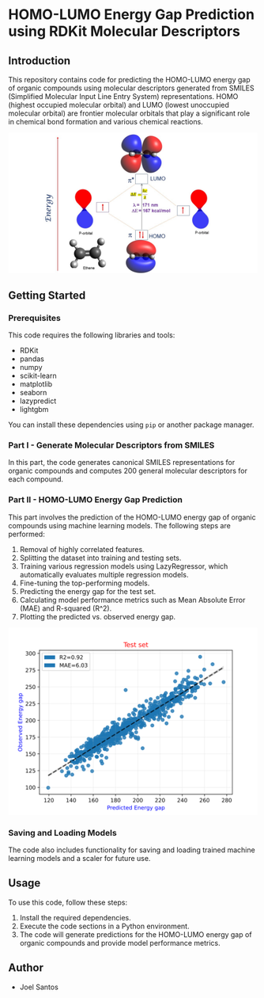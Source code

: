 # HOMO-LUMO Energy Gap Prediction using RDKit Molecular Descriptors

## Introduction

This repository contains code for predicting the HOMO-LUMO energy gap of organic compounds using molecular descriptors generated from SMILES (Simplified Molecular Input Line Entry System) representations. HOMO (highest occupied molecular orbital) and LUMO (lowest unoccupied molecular orbital) are frontier molecular orbitals that play a significant role in chemical bond formation and various chemical reactions.

![HOMO-LUMO Image](https://github.com/JoelSantos13/GapMol-Predict/blob/main/plainHOMO-LUMOEnegygap%20.jpg?raw=1)


## Getting Started

### Prerequisites

This code requires the following libraries and tools:

- RDKit
- pandas
- numpy
- scikit-learn
- matplotlib
- seaborn
- lazypredict
- lightgbm

You can install these dependencies using `pip` or another package manager.

### Part I - Generate Molecular Descriptors from SMILES

In this part, the code generates canonical SMILES representations for organic compounds and computes 200 general molecular descriptors for each compound.

### Part II - HOMO-LUMO Energy Gap Prediction

This part involves the prediction of the HOMO-LUMO energy gap of organic compounds using machine learning models. The following steps are performed:

1. Removal of highly correlated features.
2. Splitting the dataset into training and testing sets.
3. Training various regression models using LazyRegressor, which automatically evaluates multiple regression models.
4. Fine-tuning the top-performing models.
5. Predicting the energy gap for the test set.
6. Calculating model performance metrics such as Mean Absolute Error (MAE) and R-squared (R^2).
7. Plotting the predicted vs. observed energy gap.

![Results Image](https://github.com/JoelSantos13/GapMol-Predict/blob/main/plot.svg?raw=1)


### Saving and Loading Models

The code also includes functionality for saving and loading trained machine learning models and a scaler for future use.

## Usage

To use this code, follow these steps:

1. Install the required dependencies.
2. Execute the code sections in a Python environment.
3. The code will generate predictions for the HOMO-LUMO energy gap of organic compounds and provide model performance metrics.

## Author

- Joel Santos
